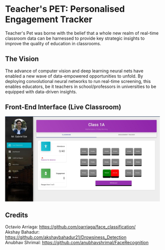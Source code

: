 # Teacher's PET: Personalised Engagement Tracker
 Teacher's Pet was borne with the belief that a whole new realm of real-time classroom data can be harnessed to provide key strategic insights to improve the quality of education in classrooms.
 
 ## The Vision
The advance of computer vision and deep learning neural nets have enabled a new wave of data-empowered opportunities to unfold. By deploying convolutional neural networks to run real-time screening, this enables educators, be it teachers in school/professors in universities to be equipped with data-driven insights. 

## Front-End Interface (Live Classroom)
![](liveclassroom.jpg)


## Credits
Octavio Arriaga: https://github.com/oarriaga/face_classification/ <br />
Akshay Bahadur: https://github.com/akshaybahadur21/Drowsiness_Detection <br />
Anubhav Shrimal: https://github.com/anubhavshrimal/FaceRecognition <br />


